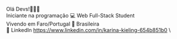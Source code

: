 Olá Devs!👩‍💻✨
\
Iniciante na programação 💻 Web Full-Stack Student
\
Vivendo em Faro/Portugal 📌 Brasileira
\
💬 LinkedIn https://www.linkedin.com/in/karina-kieling-654b851b0
\

